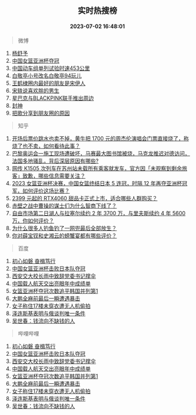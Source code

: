 <div align="center"><h2>实时热搜榜</h2><h4>2023-07-02 16:48:01</h4></div>

> 微博  

1. [杨舒予](https://s.weibo.com/weibo?q=%E6%9D%A8%E8%88%92%E4%BA%88&t=31&band_rank=1&Refer=top)<br />
2. [中国女篮亚洲杯夺冠](https://s.weibo.com/weibo?q=%23%E4%B8%AD%E5%9B%BD%E5%A5%B3%E7%AF%AE%E4%BA%9A%E6%B4%B2%E6%9D%AF%E5%A4%BA%E5%86%A0%23&t=31&band_rank=2&Refer=top)<br />
3. [中国动车组单列试验时速453公里](https://s.weibo.com/weibo?q=%23%E4%B8%AD%E5%9B%BD%E5%8A%A8%E8%BD%A6%E7%BB%84%E5%8D%95%E5%88%97%E8%AF%95%E9%AA%8C%E6%97%B6%E9%80%9F453%E5%85%AC%E9%87%8C%23&t=31&band_rank=3&Refer=top)<br />
4. [白敬亭小号改名白敬亭94玩儿](https://s.weibo.com/weibo?q=%23%E7%99%BD%E6%95%AC%E4%BA%AD%E5%B0%8F%E5%8F%B7%E6%94%B9%E5%90%8D%E7%99%BD%E6%95%AC%E4%BA%AD94%E7%8E%A9%E5%84%BF%23&t=31&band_rank=4&Refer=top)<br />
5. [王鹤棣圈内最好的朋友是宋伊人](https://s.weibo.com/weibo?q=%23%E7%8E%8B%E9%B9%A4%E6%A3%A3%E5%9C%88%E5%86%85%E6%9C%80%E5%A5%BD%E7%9A%84%E6%9C%8B%E5%8F%8B%E6%98%AF%E5%AE%8B%E4%BC%8A%E4%BA%BA%23&t=31&band_rank=5&Refer=top)<br />
6. [宋轶说喜欢胖的男生](https://s.weibo.com/weibo?q=%23%E5%AE%8B%E8%BD%B6%E8%AF%B4%E5%96%9C%E6%AC%A2%E8%83%96%E7%9A%84%E7%94%B7%E7%94%9F%23&t=31&band_rank=6&Refer=top)<br />
7. [星巴克与BLACKPINK联手推出周边](https://s.weibo.com/weibo?q=%23%E6%98%9F%E5%B7%B4%E5%85%8B%E4%B8%8EBLACKPINK%E8%81%94%E6%89%8B%E6%8E%A8%E5%87%BA%E5%91%A8%E8%BE%B9%23&t=31&band_rank=7&Refer=top)<br />
8. [封神](https://s.weibo.com/weibo?q=%E5%B0%81%E7%A5%9E&t=31&band_rank=8&Refer=top)<br />
9. [把歌分享到朋友圈的原因](https://s.weibo.com/weibo?q=%E6%8A%8A%E6%AD%8C%E5%88%86%E4%BA%AB%E5%88%B0%E6%9C%8B%E5%8F%8B%E5%9C%88%E7%9A%84%E5%8E%9F%E5%9B%A0&t=31&band_rank=9&Refer=top)<br />

> 知乎  

1. [开场后票价跳水也卖不掉，黄牛把 1700 元的周杰伦演唱会门票直接烧了，称烧了也不卖，如何看待此事？](https://www.zhihu.com/question/609780283)<br />
2. [巴黎奥运会一施工现场遭破坏，马赛最大图书馆被烧，马克龙推迟对德访问，法国多地骚乱，背后深层原因有哪些?](https://www.zhihu.com/question/609892911)<br />
3. [网传 K1505 次列车在苏州站未载所有乘客就发车，官方因「未观察到剩余旅客」致歉，哪些信息需要关注？](https://www.zhihu.com/question/609806278)<br />
4. [2023 女篮亚洲杯决赛，中国女篮终结日本 5 连冠，时隔 12 年再夺亚洲杯冠军，如何评价这场比赛？](https://www.zhihu.com/question/609920757)<br />
5. [2399 元起的 RTX4060 甜品卡正式上市，适合哪些人群购买？](https://www.zhihu.com/question/609280591)<br />
6. [赤壁之战中曹操的谋士们为什么智商下线了？](https://www.zhihu.com/question/568961938)<br />
7. [自由市场第二日湖人与拉塞尔续约 2 年 3700 万，与里夫斯续约 4 年 5600 万，你如何评价？](https://www.zhihu.com/question/609896613)<br />
8. [为什么很多人钓鱼钓了一网兜最后全部放生？](https://www.zhihu.com/question/599943515)<br />
9. [你对薛宝钗和史湘云的螃蟹宴都有哪些评价？](https://www.zhihu.com/question/557749837)<br />

> 百度  

1. [初心如磐 奋楫笃行](https://www.baidu.com/s?wd=%E5%88%9D%E5%BF%83%E5%A6%82%E7%A3%90+%E5%A5%8B%E6%A5%AB%E7%AC%83%E8%A1%8C&sa=fyb_news&rsv_dl=fyb_news)<br />
2. [中国女篮亚洲杯击败日本队夺冠](https://www.baidu.com/s?wd=%E4%B8%AD%E5%9B%BD%E5%A5%B3%E7%AF%AE%E4%BA%9A%E6%B4%B2%E6%9D%AF%E5%87%BB%E8%B4%A5%E6%97%A5%E6%9C%AC%E9%98%9F%E5%A4%BA%E5%86%A0&sa=fyb_news&rsv_dl=fyb_news)<br />
3. [西安交大校长雨中致辞党委书记撑伞](https://www.baidu.com/s?wd=%E8%A5%BF%E5%AE%89%E4%BA%A4%E5%A4%A7%E6%A0%A1%E9%95%BF%E9%9B%A8%E4%B8%AD%E8%87%B4%E8%BE%9E%E5%85%9A%E5%A7%94%E4%B9%A6%E8%AE%B0%E6%92%91%E4%BC%9E&sa=fyb_news&rsv_dl=fyb_news)<br />
4. [中国载人航天交出亮眼年中成绩单](https://www.baidu.com/s?wd=%E4%B8%AD%E5%9B%BD%E8%BD%BD%E4%BA%BA%E8%88%AA%E5%A4%A9%E4%BA%A4%E5%87%BA%E4%BA%AE%E7%9C%BC%E5%B9%B4%E4%B8%AD%E6%88%90%E7%BB%A9%E5%8D%95&sa=fyb_news&rsv_dl=fyb_news)<br />
5. [女篮亚洲杯夺冠次数追平韩国并列第1](https://www.baidu.com/s?wd=%E5%A5%B3%E7%AF%AE%E4%BA%9A%E6%B4%B2%E6%9D%AF%E5%A4%BA%E5%86%A0%E6%AC%A1%E6%95%B0%E8%BF%BD%E5%B9%B3%E9%9F%A9%E5%9B%BD%E5%B9%B6%E5%88%97%E7%AC%AC1&sa=fyb_news&rsv_dl=fyb_news)<br />
6. [大鹏全麻前最后一瞬遭遇暴击](https://www.baidu.com/s?wd=%E5%A4%A7%E9%B9%8F%E5%85%A8%E9%BA%BB%E5%89%8D%E6%9C%80%E5%90%8E%E4%B8%80%E7%9E%AC%E9%81%AD%E9%81%87%E6%9A%B4%E5%87%BB&sa=fyb_news&rsv_dl=fyb_news)<br />
7. [女子称住17楼未穿衣遭无人机偷拍](https://www.baidu.com/s?wd=%E5%A5%B3%E5%AD%90%E7%A7%B0%E4%BD%8F17%E6%A5%BC%E6%9C%AA%E7%A9%BF%E8%A1%A3%E9%81%AD%E6%97%A0%E4%BA%BA%E6%9C%BA%E5%81%B7%E6%8B%8D&sa=fyb_news&rsv_dl=fyb_news)<br />
8. [泽连斯基表明与俄谈判唯一条件](https://www.baidu.com/s?wd=%E6%B3%BD%E8%BF%9E%E6%96%AF%E5%9F%BA%E8%A1%A8%E6%98%8E%E4%B8%8E%E4%BF%84%E8%B0%88%E5%88%A4%E5%94%AF%E4%B8%80%E6%9D%A1%E4%BB%B6&sa=fyb_news&rsv_dl=fyb_news)<br />
9. [吴世春：钱流向不缺钱的人](https://www.baidu.com/s?wd=%E5%90%B4%E4%B8%96%E6%98%A5%EF%BC%9A%E9%92%B1%E6%B5%81%E5%90%91%E4%B8%8D%E7%BC%BA%E9%92%B1%E7%9A%84%E4%BA%BA&sa=fyb_news&rsv_dl=fyb_news)<br />

> 哔哩哔哩  

1. [初心如磐 奋楫笃行](https://www.baidu.com/s?wd=%E5%88%9D%E5%BF%83%E5%A6%82%E7%A3%90+%E5%A5%8B%E6%A5%AB%E7%AC%83%E8%A1%8C&sa=fyb_news&rsv_dl=fyb_news)<br />
2. [中国女篮亚洲杯击败日本队夺冠](https://www.baidu.com/s?wd=%E4%B8%AD%E5%9B%BD%E5%A5%B3%E7%AF%AE%E4%BA%9A%E6%B4%B2%E6%9D%AF%E5%87%BB%E8%B4%A5%E6%97%A5%E6%9C%AC%E9%98%9F%E5%A4%BA%E5%86%A0&sa=fyb_news&rsv_dl=fyb_news)<br />
3. [西安交大校长雨中致辞党委书记撑伞](https://www.baidu.com/s?wd=%E8%A5%BF%E5%AE%89%E4%BA%A4%E5%A4%A7%E6%A0%A1%E9%95%BF%E9%9B%A8%E4%B8%AD%E8%87%B4%E8%BE%9E%E5%85%9A%E5%A7%94%E4%B9%A6%E8%AE%B0%E6%92%91%E4%BC%9E&sa=fyb_news&rsv_dl=fyb_news)<br />
4. [中国载人航天交出亮眼年中成绩单](https://www.baidu.com/s?wd=%E4%B8%AD%E5%9B%BD%E8%BD%BD%E4%BA%BA%E8%88%AA%E5%A4%A9%E4%BA%A4%E5%87%BA%E4%BA%AE%E7%9C%BC%E5%B9%B4%E4%B8%AD%E6%88%90%E7%BB%A9%E5%8D%95&sa=fyb_news&rsv_dl=fyb_news)<br />
5. [女篮亚洲杯夺冠次数追平韩国并列第1](https://www.baidu.com/s?wd=%E5%A5%B3%E7%AF%AE%E4%BA%9A%E6%B4%B2%E6%9D%AF%E5%A4%BA%E5%86%A0%E6%AC%A1%E6%95%B0%E8%BF%BD%E5%B9%B3%E9%9F%A9%E5%9B%BD%E5%B9%B6%E5%88%97%E7%AC%AC1&sa=fyb_news&rsv_dl=fyb_news)<br />
6. [大鹏全麻前最后一瞬遭遇暴击](https://www.baidu.com/s?wd=%E5%A4%A7%E9%B9%8F%E5%85%A8%E9%BA%BB%E5%89%8D%E6%9C%80%E5%90%8E%E4%B8%80%E7%9E%AC%E9%81%AD%E9%81%87%E6%9A%B4%E5%87%BB&sa=fyb_news&rsv_dl=fyb_news)<br />
7. [女子称住17楼未穿衣遭无人机偷拍](https://www.baidu.com/s?wd=%E5%A5%B3%E5%AD%90%E7%A7%B0%E4%BD%8F17%E6%A5%BC%E6%9C%AA%E7%A9%BF%E8%A1%A3%E9%81%AD%E6%97%A0%E4%BA%BA%E6%9C%BA%E5%81%B7%E6%8B%8D&sa=fyb_news&rsv_dl=fyb_news)<br />
8. [泽连斯基表明与俄谈判唯一条件](https://www.baidu.com/s?wd=%E6%B3%BD%E8%BF%9E%E6%96%AF%E5%9F%BA%E8%A1%A8%E6%98%8E%E4%B8%8E%E4%BF%84%E8%B0%88%E5%88%A4%E5%94%AF%E4%B8%80%E6%9D%A1%E4%BB%B6&sa=fyb_news&rsv_dl=fyb_news)<br />
9. [吴世春：钱流向不缺钱的人](https://www.baidu.com/s?wd=%E5%90%B4%E4%B8%96%E6%98%A5%EF%BC%9A%E9%92%B1%E6%B5%81%E5%90%91%E4%B8%8D%E7%BC%BA%E9%92%B1%E7%9A%84%E4%BA%BA&sa=fyb_news&rsv_dl=fyb_news)<br />
